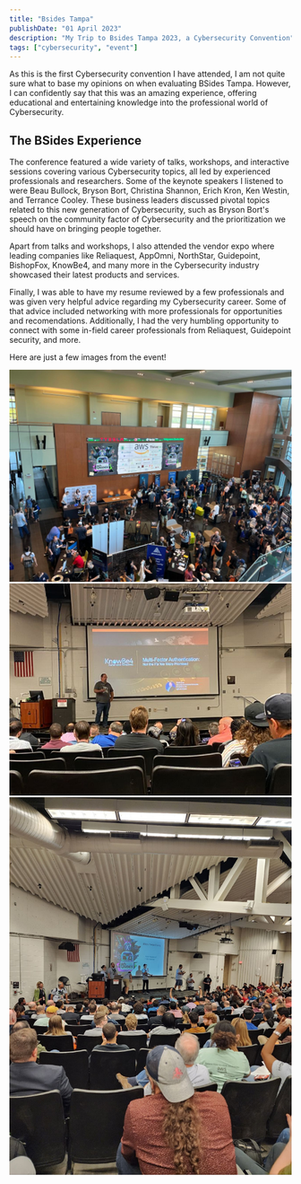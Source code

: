 ```yaml
---
title: "Bsides Tampa"
publishDate: "01 April 2023"
description: "My Trip to Bsides Tampa 2023, a Cybersecurity Convention"
tags: ["cybersecurity", "event"]
---
```


As this is the first Cybersecurity convention I have attended, I am not quite sure what to base my opinions on when evaluating BSides Tampa. However, I can confidently say that this was an amazing experience, offering educational and entertaining knowledge into the professional world of Cybersecurity.

## The BSides Experience

The conference featured a wide variety of talks, workshops, and interactive sessions covering various Cybersecurity topics, all led by experienced professionals and researchers. Some of the keynote speakers I listened to were Beau Bullock, Bryson Bort, Christina Shannon, Erich Kron, Ken Westin, and Terrance Cooley. These business leaders discussed pivotal topics related to this new generation of Cybersecurity, such as Bryson Bort's speech on the community factor of Cybersecurity and the prioritization we should have on bringing people together.

Apart from talks and workshops, I also attended the vendor expo where leading companies like Reliaquest, AppOmni, NorthStar, Guidepoint, BishopFox, KnowBe4, and many more in the Cybersecurity industry showcased their latest products and services.

Finally, I was able to have my resume reviewed by a few professionals and was given very helpful advice regarding my Cybersecurity career. Some of that advice included networking with more professionals for opportunities and recomendations. Additionally, I had the very humbling opportunity to connect with some in-field career professionals from Reliaquest, Guidepoint security, and more.

Here are just a few images from the event!

<img src="/public/bsides0.jpg" alt="bsides0">
<img src="/public/bsides1.jpg" alt="" class="full">
<img src="/public/bsides2.jpg" alt="" class="full">
